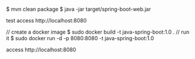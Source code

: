 $ mvn clean package
$ java -jar target/spring-boot-web.jar

test  access http://localhost:8080

// create a docker image
$ sudo docker build -t java-spring-boot:1.0 .
// run it
$ sudo docker run -d -p 8080:8080 -t java-spring-boot:1.0

access http://localhost:8080
